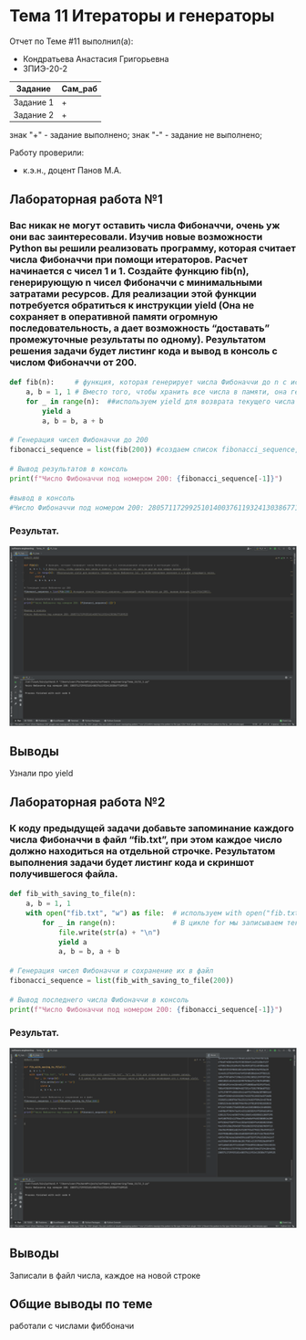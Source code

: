 # Тема 11 Итераторы и генераторы
Отчет по Теме #11 выполнил(а):
- Кондратьева Анастасия Григорьевна
- ЗПИЭ-20-2

 Задание | Сам_раб |
| ------ | ------ |
| Задание 1 | + |
| Задание 2 | + |

знак "+" - задание выполнено; знак "-" - задание не выполнено;

Работу проверили:
- к.э.н., доцент Панов М.А.

## Лабораторная работа №1
### Вас никак не могут оставить числа Фибоначчи, очень уж они вас заинтересовали. Изучив новые возможности Python вы решили реализовать программу, которая считает числа Фибоначчи при помощи итераторов. Расчет начинается с чисел 1 и 1. Создайте функцию fib(n), генерирующую n чисел Фибоначчи с минимальными затратами ресурсов. Для реализации этой функции потребуется обратиться к инструкции yield (Она не сохраняет в оперативной памяти огромную последовательность, а дает возможность “доставать” промежуточные результаты по одному). Результатом решения задачи будет листинг кода и вывод в консоль с числом Фибоначчи от 200.
```python
def fib(n):     # функция, которая генерирует числа Фибоначчи до n с использованием итераторов и инструкции yield.
    a, b = 1, 1 # Вместо того, чтобы хранить все числа в памяти, она генерирует их одно за другим при каждом вызове yield.
    for _ in range(n):  ##используем yield для возврата текущего числа Фибоначчи (a), а затем обновляем значения a и b для следующего числа.
        yield a
        a, b = b, a + b

# Генерация чисел Фибоначчи до 200
fibonacci_sequence = list(fib(200)) #создаем список fibonacci_sequence, содержащий числа Фибоначчи до 200, вызвав функцию list(fib(200)).

# Вывод результатов в консоль
print(f"Число Фибоначчи под номером 200: {fibonacci_sequence[-1]}")

#вывод в консоль
#Число Фибоначчи под номером 200: 280571172992510140037611932413038677189525
```
### Результат.
![Меню](screenshots/11_1.png)
## Выводы
Узнали про yield
      

## Лабораторная работа №2
### К коду предыдущей задачи добавьте запоминание каждого числа Фибоначчи в файл “fib.txt”, при этом каждое число должно находиться на отдельной строчке. Результатом выполнения задачи будет листинг кода и скриншот получившегося файла.
```python
def fib_with_saving_to_file(n):
    a, b = 1, 1
    with open("fib.txt", "w") as file:  # используем with open("fib.txt", "w") as file для открытия файла в режиме записи.
        for _ in range(n):              # В цикле for мы записываем текущее число в файл и затем возвращаем его с помощью yield.
            file.write(str(a) + "\n")
            yield a
            a, b = b, a + b

# Генерация чисел Фибоначчи и сохранение их в файл
fibonacci_sequence = list(fib_with_saving_to_file(200))

# Вывод последнего числа Фибоначчи в консоль
print(f"Число Фибоначчи под номером 200: {fibonacci_sequence[-1]}")
```
### Результат.
![Меню](screenshots/11_2.png)
## Выводы
Записали в файл числа, каждое на новой строке
      


## Общие выводы по теме
работали с числами фиббоначи